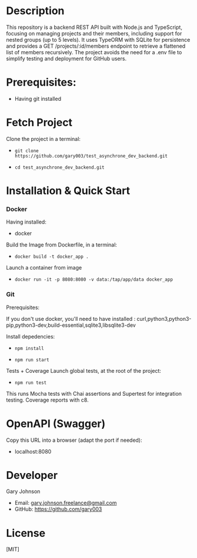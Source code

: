 # Description

This repository is a backend REST API built with Node.js and TypeScript, focusing on managing projects and their members, including support for nested groups (up to 5 levels). It uses TypeORM with SQLite for persistence and provides a GET /projects/:id/members endpoint to retrieve a flattened list of members recursively. The project avoids the need for a .env file to simplify testing and deployment for GitHub users.

# Prerequisites:

- Having git installed

# Fetch Project

Clone the project in a terminal:

- `git clone https://github.com/gary003/test_asynchrone_dev_backend.git`

- `cd test_asynchrone_dev_backend.git`

# Installation & Quick Start

### Docker

Having installed:

- docker

Build the Image from Dockerfile, in a terminal:

- `docker build -t docker_app .`

Launch a container from image

- `docker run -it -p 8080:8080 -v data:/tap/app/data docker_app`

### Git

Prerequisites:

If you don't use docker, you'll need to have installed : curl,python3,python3-pip,python3-dev,build-essential,sqlite3,libsqlite3-dev

Install depedencies:

- `npm install`

- `npm run start`

Tests + Coverage
Launch global tests, at the root of the project:

- `npm run test`

This runs Mocha tests with Chai assertions and Supertest for integration testing. Coverage reports with c8.

# OpenAPI (Swagger)

Copy this URL into a browser (adapt the port if needed):

- localhost:8080

# Developer

Gary Johnson

- Email: gary.johnson.freelance@gmail.com
- GitHub: https://github.com/gary003

# License

[MIT]
